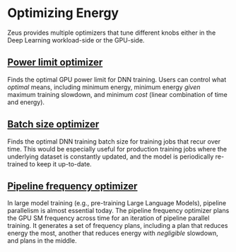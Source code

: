 # Optimizing Energy

Zeus provides multiple optimizers that tune different knobs either in the Deep Learning workload-side or the GPU-side.

## [Power limit optimizer](global_power_limit_optimizer.md)

Finds the optimal GPU power limit for DNN training.
Users can control what *optimal* means, including minimum energy, minimum energy *given* maximum training slowdown, and minimum *cost* (linear combination of time and energy).

## [Batch size optimizer](batch_size_optimizer.md)

Finds the optimal DNN training batch size for training jobs that recur over time.
This would be especially useful for production training jobs where the underlying dataset is constantly updated, and the model is periodically re-trained to keep it up-to-date.

## [Pipeline frequency optimizer](pipeline_frequency_optimizer.md)

In large model training (e.g., pre-training Large Language Models), pipeline parallelism is almost essential today.
The pipeline frequency optimizer plans the GPU SM frequency across time for an iteration of pipeline parallel training.
It generates a set of frequency plans, including a plan that reduces energy the most, another that reduces energy with *negligible* slowdown, and plans in the middle.

